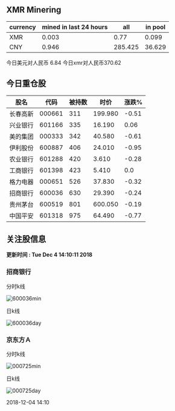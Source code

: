 ## XMR Minering

|currency|mined in last 24 hours|all|in pool|
|---|---|---|---|
|XMR|0.003|0.77|0.099|
|CNY|0.946|285.425|36.629|

今日美元对人民币 6.84	今日xmr对人民币370.62


## 今日重仓股 

|股名|代码|被持数|时价|涨跌%|
|---|---|---|---|---|
|长春高新|000661|311|199.980|-0.51|
|兴业银行|601166|335|16.190|0.06|
|美的集团|000333|342|40.580|-0.61|
|伊利股份|600887|406|24.010|-0.95|
|农业银行|601288|420|3.610|-0.28|
|工商银行|601398|423|5.410|0.0|
|格力电器|000651|526|37.830|-0.32|
|招商银行|600036|630|29.390|-0.24|
|贵州茅台|600519|801|600.050|-0.19|
|中国平安|601318|975|64.490|-0.77|

## 关注股信息
**更新时间 : Tue Dec  4 14:10:11 2018**
### 招商银行 
分时k线

![600036min](http://image.sinajs.cn/newchart/min/n/sh600036.gif)

日k线

![600036day](http://image.sinajs.cn/newchart/daily/n/sh600036.gif)

### 京东方Ａ 
分时k线

![000725min](http://image.sinajs.cn/newchart/min/n/sz000725.gif)

日k线

![000725day](http://image.sinajs.cn/newchart/daily/n/sz000725.gif)

2018-12-04 14:10